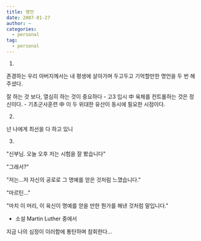 ```yaml
---
title: 명언
date: 2007-01-27
author: ~
categories:
  - personal
tag:
  - personal
---
```




1.

존경하는 우리 아버지께서는 내 평생에 살아가며 두고두고 기억할만한 명언을 두 번 해 주셨다.

잘 하는 것 보다, 열심히 하는 것이 중요하다 - 고3 입시 中
육체를 컨트롤하는 것은 정신이다. - 기초군사훈련 中
이 두 위대한 유산이 동시에 필요한 시점이다.


2.

넌 나에게 최선을 다 하고 있니


3.

"신부님. 오늘 오후 저는 시험을 잘 봤습니다"

"그래서?"

"저는...저 자신의 공로로 그 명예를 얻은 것처럼 느꼈습니다."

"마르틴..."

"마치 이 머리, 이 육신이 명예를 얻을 만한 뭔가를 해낸 것처럼 말입니다."
 
- 소설 Martin Luther 중에서

지금 나의 심정이 이러함에 통탄하며 참회한다...



 






